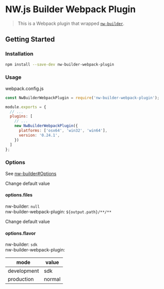 # NW.js Builder Webpack Plugin

> This is a Webpack plugin that wrapped [`nw-builder`](https://github.com/nwjs-community/nw-builder).

## Getting Started

###  Installation

```sh
npm install --save-dev nw-builder-webpack-plugin
```

### Usage

webpack.config.js

```js
const NwBuilderWebpackPlugin = require('nw-builder-webpack-plugin');

module.exports = {
  // ...
  plugins: [
    // ...
    new NwBuilderWebpackPlugin({
      platforms: ['osx64', 'win32', 'win64'],
      version: '0.24.1',
    })
  ]
};
```

### Options

See [nw-builder#Options](https://github.com/nwjs-community/nw-builder#options)

Change default value

#### options.files
nw-builder: `null`  
nw-builder-webpack-plugin: `${output.path}/**/**`

Change default value

#### options.flavor
nw-builder: `sdk`  
nw-builder-webpack-plugin:

|mode       |value |
|-----------|------|
|development|sdk   |
|production |normal|
